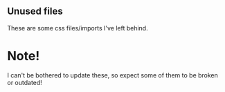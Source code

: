 ## Unused files
These are some css files/imports I've left behind.
# Note!
I can't be bothered to update these, so expect some of them to be broken or outdated!
